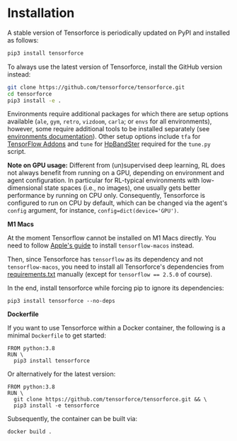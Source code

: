 Installation
============


A stable version of Tensorforce is periodically updated on PyPI and installed as follows:

```bash
pip3 install tensorforce
```

To always use the latest version of Tensorforce, install the GitHub version instead:

```bash
git clone https://github.com/tensorforce/tensorforce.git
cd tensorforce
pip3 install -e .
```

Environments require additional packages for which there are setup options available (`ale`, `gym`, `retro`, `vizdoom`, `carla`; or `envs` for all environments), however, some require additional tools to be installed separately (see [environments documentation](http://tensorforce.readthedocs.io)). Other setup options include `tfa` for [TensorFlow Addons](https://www.tensorflow.org/addons) and `tune` for [HpBandSter](https://github.com/automl/HpBandSter) required for the `tune.py` script.


**Note on GPU usage:** Different from (un)supervised deep learning, RL does not always benefit from running on a GPU, depending on environment and agent configuration. In particular for RL-typical environments with low-dimensional state spaces (i.e., no images), one usually gets better performance by running on CPU only. Consequently, Tensorforce is configured to run on CPU by default, which can be changed via the agent's `config` argument, for instance, `config=dict(device='GPU')`.


**M1 Macs**

At the moment Tensorflow cannot be installed on M1 Macs directly. You need to follow [Apple's guide](https://developer.apple.com/metal/tensorflow-plugin/) to install `tensorflow-macos` instead.

Then, since Tensorforce has `tensorflow` as its dependency and not `tensorflow-macos`, you need to install all Tensorforce's dependencies from [requirements.txt](https://github.com/tensorforce/tensorforce/blob/master/requirements.txt) manually (except for `tensorflow == 2.5.0` of course).

In the end, install tensorforce while forcing pip to ignore its dependencies:
```
pip3 install tensorforce --no-deps
```


**Dockerfile**

If you want to use Tensorforce within a Docker container, the following is a minimal `Dockerfile` to get started:

```
FROM python:3.8
RUN \
  pip3 install tensorforce
```

Or alternatively for the latest version:

```
FROM python:3.8
RUN \
  git clone https://github.com/tensorforce/tensorforce.git && \
  pip3 install -e tensorforce
```

Subsequently, the container can be built via:

```bash
docker build .
```
